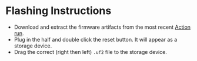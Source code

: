 # Flashing Instructions

- Download and extract the firmware artifacts from the most recent [Action run](https://github.com/g-harel/corne/actions).
- Plug in the half and double click the reset button. It will appear as a storage device.
- Drag the correct (right then left) `.uf2` file to the storage device.
